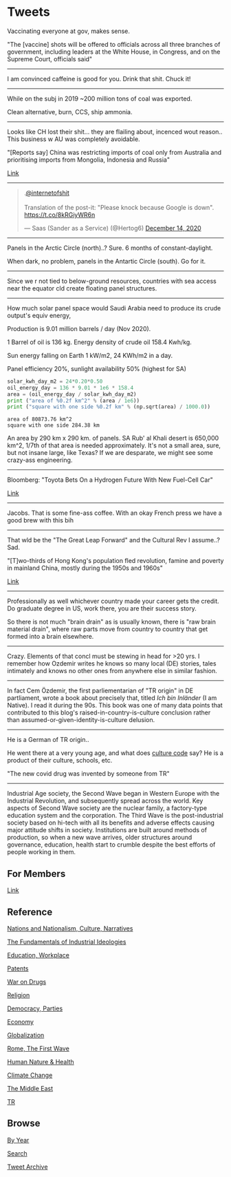 # Tweets

Vaccinating everyone at gov, makes sense. 

"The [vaccine] shots will be offered to officials across all three
branches of government, including leaders at the White House, in
Congress, and on the Supreme Court, officials said"

---

I am convinced caffeine is good for you. Drink that shit. Chuck it!

---

While on the subj in 2019 ~200 million tons of coal was
exported.

Clean alternative, burn, CCS, ship ammonia.

---

Looks like CH lost their shit... they are flailing about, incenced
wout reason.. This business w AU was completely avoidable.

"[Reports say] China was restricting imports of coal only from
Australia and prioritising imports from Mongolia, Indonesia and
Russia"

[Link](https://www.theguardian.com/world/2020/dec/15/scott-morrison-lashes-china-over-reported-ban-on-australian-coal-imports)

---


<blockquote class="twitter-tweet"><p lang="en" dir="ltr">.<a href="https://twitter.com/internetofshit?ref_src=twsrc%5Etfw">@internetofshit</a> <br><br>Translation of the post-it: &quot;Please knock because Google is down&quot;. <a href="https://t.co/8kRGiyWR6n">https://t.co/8kRGiyWR6n</a></p>&mdash; Saas (Sander as a Service) (@Hertog6) <a href="https://twitter.com/Hertog6/status/1338466686228451329?ref_src=twsrc%5Etfw">December 14, 2020</a></blockquote> <script async src="https://platform.twitter.com/widgets.js" charset="utf-8"></script>

---

Panels in the Arctic Circle (north)..? Sure. 6 months of constant-daylight.

When dark, no problem, panels in the Antartic Circle (south). Go for
it.

---

Since we r not tied to below-ground resources, countries with sea
access near the equator cld create floating panel structures.

---

How much solar panel space would Saudi Arabia need to produce its
crude output's equiv energy,

Production is 9.01 million barrels / day (Nov 2020).

1 Barrel of oil is 136 kg. Energy density of crude oil 158.4 Kwh/kg.

Sun energy falling on Earth 1 kW/m2, 24 KWh/m2 in a day.

Panel efficiency 20%, sunlight availability 50% (highest for SA)

```python
solar_kwh_day_m2 = 24*0.20*0.50
oil_energy_day = 136 * 9.01 * 1e6 * 158.4
area = (oil_energy_day / solar_kwh_day_m2)
print ("area of %0.2f km^2" % (area / 1e6))
print ("square with one side %0.2f km" % (np.sqrt(area) / 1000.0))
```

```text
area of 80873.76 km^2
square with one side 284.38 km
```

An area by 290 km x 290 km. of panels. SA Rub' al Khali desert is
650,000 km^2, 1/7th of that area is needed approximately. It's not a
small area, sure, but not insane large, like Texas? If we are
desparate, we might see some crazy-ass engineering.

---

Bloomberg: "Toyota Bets On a Hydrogen Future With New Fuel-Cell Car"

[Link](https://www.bloomberg.com/news/articles/2020-12-10/toyota-bets-on-a-hydrogen-future-with-new-fuel-cell-car)

---

Jacobs. That is some fine-ass coffee. With an okay French press we
have a good brew with this bih

---

That wld be the "The Great Leap Forward" and the Cultural Rev I
assume..? Sad.

"[T]wo-thirds of Hong Kong's population fled revolution, famine and
poverty in mainland China, mostly during the 1950s and 1960s"

[Link](https://www.npr.org/2019/06/19/733393348/hong-kongs-leader-backpedaled-but-here-s-why-the-opposition-movement-continues)

---

Professionally as well whichever country made your career gets the
credit. Do graduate degree in US, work there, you are their success
story.

So there is not much "brain drain" as is usually known, there is "raw
brain material drain", where raw parts move from country to country
that get formed into a brain elsewhere.

---

Crazy. Elements of that concl must be stewing in head for >20 yrs. I
remember how Ozdemir writes he knows so many local (DE) stories, tales
intimately and knows no other ones from anywhere else in similar fashion.

---

In fact Cem Özdemir, the first parliementarian of "TR origin" in DE
partliament, wrote a book about precisely that, titled *Ich bin
Inländer* (I am Native). I read it during the 90s. This book was one
of many data points that contributed to this blog's
raised-in-country-is-culture conclusion rather than
assumed-or-given-identity-is-culture delusion.

---

He is a German of TR origin..

He went there at a very young age, and what does [culture code](2014/06/the-culture-code.md)
say?  He is a product of their culture, schools, etc.

"The new covid drug was invented by someone from TR"

---

Industrial Age society, the Second Wave began in Western Europe with
the Industrial Revolution, and subsequently spread across the
world. Key aspects of Second Wave society are the nuclear family, a
factory-type education system and the corporation. The Third Wave is
the post-industrial society based on hi-tech with all its benefits and
adverse effects causing major attitude shifts in society. Institutions
are built around methods of production, so when a new wave arrives,
older structures around governance, education, health start to crumble
despite the best efforts of people working in them.

## For Members

[Link](https://thirdwave-members.herokuapp.com)

## Reference

[Nations and Nationalism, Culture, Narratives](/2013/02/nations-and-nationalism.md)

[The Fundamentals of Industrial Ideologies](/2011/04/fundamentals-of-industrial-ideologies.md)

[Education, Workplace](2017/09/education-workplace.md)

[Patents](/2018/09/patents.md)

[War on Drugs](/2019/11/war-on-drugs.md)

[Religion](/2015/04/god-religion.md)

[Democracy, Parties](/2016/11/democracy.md)

[Economy](/2018/05/economy.md)

[Globalization](/2018/09/globalization.md)

[Rome, The First Wave](/2017/12/rome.md)

[Human Nature & Health](/2020/07/human-nature.md)

[Climate Change](/2018/12/climate.md)

[The Middle East](/2019/07/middleeast.md)

[TR](../tr)

## Browse

[By Year](years.md)

[Search](search.html)

[Tweet Archive](/tweets/README.md)


